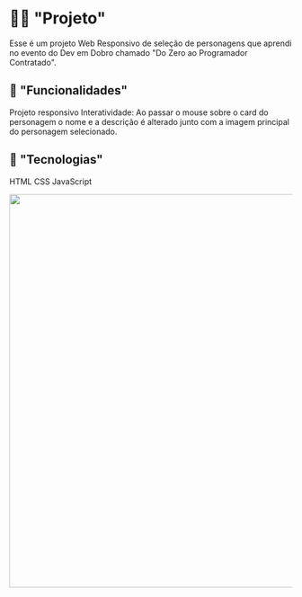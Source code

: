 # 👨‍💻 "Projeto"
Esse é um projeto Web Responsivo de seleção de personagens que aprendi no evento do Dev em Dobro chamado "Do Zero ao Programador Contratado".

## 🚀 "Funcionalidades"
Projeto responsivo
Interatividade: Ao passar o mouse sobre o card do personagem o nome e a descrição é alterado junto com a imagem principal do personagem selecionado.

## 💼 "Tecnologias"
HTML
CSS
JavaScript

<img src="https://github.com/VandeGabryel/Akatsuki_Gang/assets/139379635/0c145936-558d-4c61-9f47-bb1144a5b655" width="700px" />
